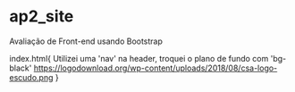 # ap2_site
Avaliação de Front-end usando Bootstrap



index.html{
    Utilizei uma 'nav' na header, troquei o plano de fundo com 'bg-black'
https://logodownload.org/wp-content/uploads/2018/08/csa-logo-escudo.png
}